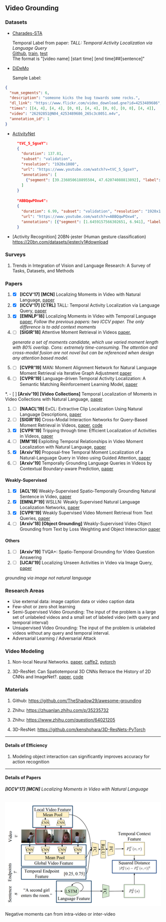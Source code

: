 ## Video Grounding

### Datasets
* [Charades-STA](https://allenai.org/plato/charades/)

  Temporal Label from paper: *TALL: Temporal Activity Localization via Language Query*\
  [Github](https://github.com/jiyanggao/TALL), [train](https://drive.google.com/file/d/1ZjG7wJpPSMIBYnW7BAG2u9VVEoNvFm5c/view), [test](https://drive.google.com/file/d/1QG4MXFkoj6JFU0YK5olTY75xTARKSW5e/view)\
  The format is "[video name] [start time] [end time]##[sentence]"

* [DiDeMo](https://github.com/LisaAnne/LocalizingMoments)

  Sample Label:
```json
{
  "num_segments": 6,
  "description": "someone kicks the bug towards some rocks.",
  "dl_link": "https://www.flickr.com/video_download.gne?id=4253489686",
  "times": [[4, 4], [4, 4], [0, 0], [4, 4], [0, 0], [0, 0], [4, 4]],
  "video": "26292851@N04_4253489686_265c3c8051.m4v",
  "annotation_id": 1
}
```

* [ActivityNet](http://activity-net.org/download.html)

  ```json
    "tVC_5_SgseY":
    {
      "duration": 137.81,
      "subset": "validation",
      "resolution": "1920x1080",
      "url": "https://www.youtube.com/watch?v=tVC_5_SgseY",
      "annotations": [
        {"segment": [39.236050618895504, 47.62074088813892], "label": "Making a sandwich"}, {"segment": [72.55981963768346, 89.9741763507275], "label": "Making a sandwich"}
      ]
    }

    "ABBQqwPOxw4":
    {
      "duration": 6.99, "subset": "validation", "resolution": "1920x1080",
      "url": "https://www.youtube.com/watch?v=ABBQqwPOxw4",
      "annotations": [{"segment": [1.6459157566302651, 6.941], "label": "Tennis serve with ball bouncing"}]
    }
  ```

* [Activity Recognition] 20BN-jester (Human gesture classification) https://20bn.com/datasets/jester/v1#download

### Surveys
1. Trends in Integration of Vision and Language Research: A Survey of Tasks, Datasets, and Methods

<!-- ### Background

* Few-shot Learning (Review): https://msiam.github.io/Few-Shot-Learning/ -->

### Papers

1. - [x] **[ICCV'17]** **[MCN]** Localizing Moments in Video with Natural Language, [paper](https://people.eecs.berkeley.edu/~lisa_anne/didemo/paper_arxiv.pdf)

1. - [x] **[ICCV'17]** **[CTRL]** TALL: Temporal Activity Localization via Language Query, [paper](https://arxiv.org/abs/1705.02101)

1. - [x] **[EMNLP'18]** Localizing Moments in Video with Temporal Language [paper](https://arxiv.org/pdf/1809.01337.pdf), *Follow the previous papers: two ICCV paper. The only difference is to add context moments*
1. - [ ] **[SIGIR'18]** Attentive Moment Retrieval in Videos [paper](https://dl.acm.org/citation.cfm?id=3210003),

    *generate a set of moments candidate, which use varied moment length with 80% overlap. Cons: extremely time-consuming. The attention and cross-modal fusion are not novel but can be referenced when design any attention based model.*

1. - [ ] **[CVPR'19]** MAN: Moment Alignment Network for Natural Language Moment Retrieval via Iterative Graph Adjustment [paper](https://arxiv.org/abs/1812.00087)
1. - [ ] **[CVPR'19]** Language-driven Temporal Activity Localization: A Semantic Matching Reinforcement Learning Model, [paper](http://openaccess.thecvf.com/content_CVPR_2019/html/Wang_Language-Driven_Temporal_Activity_Localization_A_Semantic_Matching_Reinforcement_Learning_Model_CVPR_2019_paper.html)

*. - [ ] **[Arxiv'19]** **[Video Collections]** Temporal Localization of Moments in Video Collections with Natural Language, [paper](https://arxiv.org/abs/1907.12763)
1. - [ ] **[NAACL'19]** ExCL: Extractive Clip Localization Using Natural Language Descriptions, [paper](https://arxiv.org/pdf/1904.02755.pdf)
1. - [ ] **[SIGIR'19]** Cross-Modal Interaction Networks for Query-Based Moment Retrieval in Videos, [paper](https://arxiv.org/pdf/1906.02497.pdf), [code](https://github.com/ikuinen/CMIN_moment_retrieval)

1. - [x] **[CVPR'19]** Tripping through time: Efficient Localization of Activities in Videos, [paper](https://arxiv.org/pdf/1904.09936.pdf)

1. - [ ] **[MM'19]** Exploiting Temporal Relationships in Video Moment
Localization with Natural Language, [paper](https://arxiv.org/abs/1908.03846)

1. - [x] **[Arxiv'19]** Proposal-free Temporal Moment Localization of a Natural-Language Query in Video using Guided Attention, [paper](https://arxiv.org/abs/1908.07236)

1. - [ ] **[Arxiv'19]** Temporally Grounding Language Queries in Videos by
Contextual Boundary-aware Prediction, [paper](https://arxiv.org/pdf/1909.05010.pdf)

  #### Weakly-Supervised
1. - [x] **[ACL'19]**  Weakly-Supervised Spatio-Temporally Grounding Natural Sentence in Video, [paper](https://arxiv.org/pdf/1906.02549.pdf)
1. - [x] **[EMNLP'19]** WSLLN: Weakly Supervised Natural Language Localization Networks, [paper](https://arxiv.org/abs/1909.00239)
1. - [x] **[CVPR'19]** Weakly Supervised Video Moment Retrieval from Text Queries, [paper](https://arxiv.org/pdf/1904.03282.pdf)
1. - [ ] **[Arxiv'18]** **[Object Grounding]** Weakly-Supervised Video Object Grounding from Text by Loss Weighting and Object Interaction [paper](https://arxiv.org/abs/1805.02834)

  #### Others
1. - [ ] **[Arxiv'19]** TVQA+: Spatio-Temporal Grounding for Video Question Answering
1. - [ ] **[IJCAI'19]** Localizing Unseen Activities in Video via Image Query, [paper](https://arxiv.org/pdf/1906.12165.pdf)

*grounding via image not natural language*

### Research Areas
* Use external data: image caption data or video caption data
* Few-shot or zero shot learning
* Semi-Supervised Video Grounding: The input of the problem is a large set of unlabeled videos and a small set of labeled video (with query and temporal interval)
* Unsupervised Video Grounding: The input of the problem is unlabeled videos without any query and temporal interval.
* Adversarial Learning / Adversarial Attack


### Video Modeling
1. Non-local Neural Networks. [paper](https://arxiv.org/pdf/1711.07971.pdf), [caffe2](https://github.com/facebookresearch/video-nonlocal-net), [pytorch](https://github.com/AlexHex7/Non-local_pytorch)

1. 3D-ResNet: Can Spatiotemporal 3D CNNs Retrace the History of 2D CNNs and ImageNet?. [paper](https://arxiv.org/abs/1711.09577), [code](https://github.com/kenshohara/3D-ResNets-PyTorch)

### Materials
1. Github: https://github.com/TheShadow29/awesome-grounding
1. Zhihu: https://zhuanlan.zhihu.com/p/35235732
1. Zhihu: https://www.zhihu.com/question/64021205

1. 3D-ResNet: https://github.com/kenshohara/3D-ResNets-PyTorch

---------------
#### Details of Efficiency
1. Modeling object interaction can significantly improves accuracy for action recognition

---------------
#### Details of Papers

###### **[ICCV'17]** **[MCN]** Localizing Moments in Video with Natural Language
<img src="docs/images/MCN.png" alt="drawing" width="600"/>

Negative moments can from intra-video or inter-video
